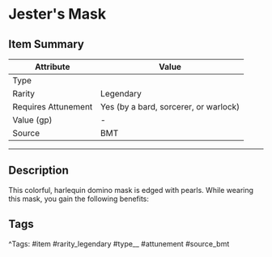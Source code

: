 # Jester's Mask

## Item Summary

| Attribute            | Value                        |
|----------------------|------------------------------|
| Type                 |   |
| Rarity               | Legendary             |
| Requires Attunement  | Yes (by a bard, sorcerer, or warlock)                |
| Value (gp)           | -    |
| Source               | BMT |

---

## Description

This colorful, harlequin domino mask is edged with pearls. While wearing this mask, you gain the following benefits:

## Tags

^Tags: #item #rarity_legendary #type__ #attunement #source_bmt